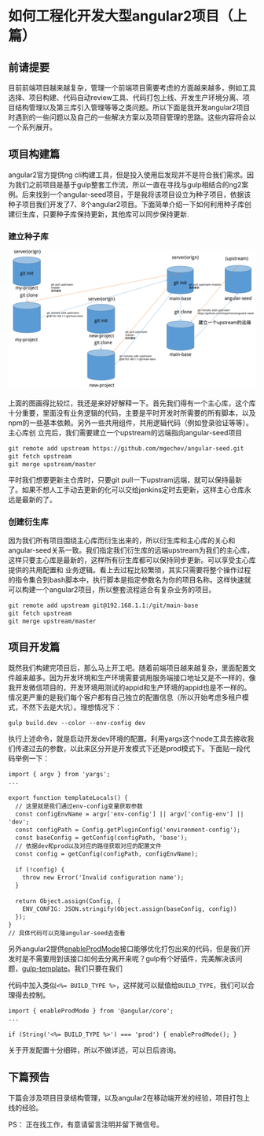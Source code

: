 # 如何工程化开发大型angular2项目（上篇）

## 前请提要

目前前端项目越来越复杂，管理一个前端项目需要考虑的方面越来越多，例如工具选择、项目构建、代码自动review工具、代码打包上线、开发生产环境分离、项目结构管理以及第三库引入管理等等之类问题。所以下面是我开发angular2项目时遇到的一些问题以及自己的一些解决方案以及项目管理的思路。这些内容将会以一个系列展开。

## 项目构建篇

angular2官方提供ng cli构建工具，但是投入使用后发现并不是符合我们需求。因为我们之前项目是基于gulp整套工作流，所以一直在寻找与gulp相结合的ng2案例。后来找到一个angular-seed项目，于是我将该项目设立为种子项目，依据该种子项目我们开发了7、8个angular2项目。下面简单介绍一下如何利用种子库创建衍生库，只要种子库保持更新，其他库可以同步保持更新.

### 建立种子库

![管理流程图](./git.png)

上面的图画得比较烂，我还是来好好解释一下。首先我们得有一个主心库，这个库十分重要，里面没有业务逻辑的代码，主要是平时开发时所需要的所有脚本，以及npm的一些基本依赖。另外一些共用组件，共用逻辑代码（例如登录验证等等）。主心库创
立完后，我们需要建立一个upstream的远端指向angular-seed项目

```
git remote add upstream https://github.com/mgechev/angular-seed.git 
git fetch upstream
git merge upstream/master
```

平时我们想要更新主仓库时，只要git pull一下upstram远端，就可以保持最新了。如果不想人工手动去更新的化可以交给jenkins定时去更新，这样主心仓库永远是最新的了。

### 创建衍生库

因为我们所有项目围绕主心库而衍生出来的，所以衍生库和主心库的关心和angular-seed关系一致。我们指定我们衍生库的远端upstream为我们的主心库，这样只要主心库是最新的，这样所有衍生库都可以保持同步更新。可以享受主心库提供的共用配置和
业务逻辑。看上去过程比较繁琐，其实只需要将整个操作过程的指令集合到bash脚本中，执行脚本是指定参数名为你的项目名称。这样快速就可以构建一个angular2项目，所以整套流程适合有复杂业务的项目。

```
git remote add upstream git@192.168.1.1:/git/main-base 
git fetch upstream
git merge upstream/master
```

## 项目开发篇

既然我们构建完项目后，那么马上开工吧。随着前端项目越来越复杂，里面配置文件越来越多。因为开发环境和生产环境需要调用服务端接口地址又是不一样的，像我开发微信项目的，开发环境用测试的appid和生产环境的appid也是不一样的。情况更严重的是我们每个客户都有自己独立的配置信息（所以开始考虑多租户模式，不然下去是大坑）。理想情况下：

```
gulp build.dev --color --env-config dev
```

  执行上述命令，就是启动开发dev环境的配置。利用yargs这个node工具去接收我们传递过去的参数，以此来区分开是开发模式下还是prod模式下。下面贴一段代码举例一下：

```
import { argv } from 'yargs';
...

export function templateLocals() {
  // 这里就是我们通过env-config变量获取参数
  const configEnvName = argv['env-config'] || argv['config-env'] || 'dev';
  const configPath = Config.getPluginConfig('environment-config');
  const baseConfig = getConfig(configPath, 'base');
  // 依据dev和prod以及对应的路径获取对应的配置文件
  const config = getConfig(configPath, configEnvName);

  if (!config) {
    throw new Error('Invalid configuration name');
  }

  return Object.assign(Config, {
    ENV_CONFIG: JSON.stringify(Object.assign(baseConfig, config))
  });
}
// 具体代码可以克隆angular-seed去查看
```

另外angular2提供[enableProdMode](https://angular.io/docs/ts/latest/api/core/index/enableProdMode-function.html)接口能够优化打包出来的代码，但是我们开发时是不需要用到该接口如何去分离开来呢？gulp有个好插件，完美解决该问题，[gulp-template](https://www.npmjs.com/package/gulp-template)。我们只要在我们

代码中加入类似`<%= BUILD_TYPE %>`，这样就可以赋值给`BUILD_TYPE`，我们可以合理得去控制。

```
import { enableProdMode } from '@angular/core';
...

if (String('<%= BUILD_TYPE %>') === 'prod') { enableProdMode(); }
```

关于开发配置十分细碎，所以不做详述，可以日后咨询。

## 下篇预告

下篇会涉及项目目录结构管理，以及angular2在移动端开发的经验，项目打包上线的经验。

PS： 正在找工作，有意请留言注明并留下微信号。
